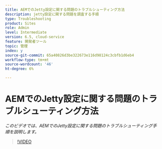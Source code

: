 ```yaml
---
title: AEMでのJetty設定に関する問題のトラブルシューティング方法
description: jetty設定に関する問題を調査する手順
type: Troubleshooting
product: Sites
role: Admin
level: Intermediate
version: 6.5, cloud-service
feature: 開発者ツール
topic: 管理
index: y
source-git-commit: 65a40826d3be322673e116d98124c3cbfb1d6eb4
workflow-type: tm+mt
source-wordcount: '46'
ht-degree: 6%

---
```


# AEMでのJetty設定に関する問題のトラブルシューティング方法

*このビデオでは、AEMでのJetty設定に関する問題のトラブルシューティング手順を説明します。*

>[!VIDEO](https://video.tv.adobe.com/v/335470?quality=9&learn=on)


